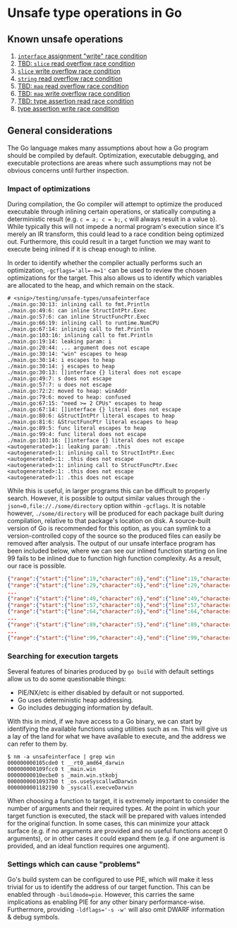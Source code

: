 # Unsafe type operations in Go

## Known unsafe operations
1. [`interface` assignment "write" race condition](unsafeinterface_write/README.md)
2. [TBD: `slice` read overflow race condition](#)
3. [`slice` write overflow race condition](unsafeslice_write/README.md)
4. [`string` read overflow race condition](unsafestring_read/README.md)
5. [TBD: `map` read overflow race condition](#)
6. [TBD: `map` write overflow race condition](#)
7. [TBD: type assertion read race condition](#)
8. [type assertion write race condition](unsafetypeassertion_write/README.md)

## General considerations
The Go language makes many assumptions about how a Go program should be compiled by default. Optimization, executable debugging, and executable protections are areas where such assumptions may not be obvious concerns until further inspection.

### Impact of optimizations
During compilation, the Go compiler will attempt to optimize the produced executable through inlining certain operations, or statically computing a deterministic result (e.g. `c = a; c = b;`, `c` will always result in a value `b`). While typically this will not impede a normal program's execution since it's merely an IR transform, this could lead to a race condition being optimized out. Furthermore, this could result in a target function we may want to execute being inlined if it is cheap enough to inline.

In order to identify whether the compiler actually performs such an optimization, `-gcflags='all=-m=1'` can be used to review the chosen optimizations for the target. This also allows us to identify which variables are allocated to the heap, and which remain on the stack.

```
# <snip>/testing/unsafe-types/unsafeinterface
./main.go:30:13: inlining call to fmt.Println
./main.go:49:6: can inline StructIntPtr.Exec
./main.go:57:6: can inline StructFuncPtr.Exec
./main.go:66:19: inlining call to runtime.NumCPU
./main.go:67:14: inlining call to fmt.Println
./main.go:103:16: inlining call to fmt.Println
./main.go:19:14: leaking param: i
./main.go:20:44: ... argument does not escape
./main.go:30:14: "win" escapes to heap
./main.go:30:14: i escapes to heap
./main.go:30:14: j escapes to heap
./main.go:30:13: []interface {} literal does not escape
./main.go:49:7: s does not escape
./main.go:57:7: u does not escape
./main.go:72:2: moved to heap: winAddr
./main.go:79:6: moved to heap: confused
./main.go:67:15: "need >= 2 CPUs" escapes to heap
./main.go:67:14: []interface {} literal does not escape
./main.go:80:6: &StructIntPtr literal escapes to heap
./main.go:81:6: &StructFuncPtr literal escapes to heap
./main.go:89:5: func literal escapes to heap
./main.go:99:4: func literal does not escape
./main.go:103:16: []interface {} literal does not escape
<autogenerated>:1: leaking param: .this
<autogenerated>:1: inlining call to StructIntPtr.Exec
<autogenerated>:1: .this does not escape
<autogenerated>:1: inlining call to StructFuncPtr.Exec
<autogenerated>:1: .this does not escape
<autogenerated>:1: .this does not escape
```

While this is useful, in larger programs this can be difficult to properly search. However, it is possible to output similar values through the `-json=0,file://./some/directory` option within `-gcflags`. It is notable however, `./some/directory` will be produced for each package built during compilation, relative to that package's location on disk. A source-built version of Go is recommended for this option, as you can symlink to a version-controlled copy of the source so the produced files can easily be removed after analysis. The output of our unsafe interface program has been included below, where we can see our inlined function starting on line 99 fails to be inlined due to function high function complexity. As a result, our race is possible.

```json
{"range":{"start":{"line":19,"character":6},"end":{"line":19,"character":6}},"severity":3,"code":"cannotInlineFunction","source":"go compiler","message":"function too complex: cost 139 exceeds budget 80"}
{"range":{"start":{"line":29,"character":6},"end":{"line":29,"character":6}},"severity":3,"code":"cannotInlineFunction","source":"go compiler","message":"function too complex: cost 140 exceeds budget 80"}
...
{"range":{"start":{"line":49,"character":6},"end":{"line":49,"character":6}},"severity":3,"code":"canInlineFunction","source":"go compiler","message":"cost: 0"}
{"range":{"start":{"line":57,"character":6},"end":{"line":57,"character":6}},"severity":3,"code":"canInlineFunction","source":"go compiler","message":"cost: 65"}
{"range":{"start":{"line":64,"character":6},"end":{"line":64,"character":6}},"severity":3,"code":"cannotInlineFunction","source":"go compiler","message":"unhandled op GO"}
...
{"range":{"start":{"line":89,"character":5},"end":{"line":89,"character":5}},"severity":3,"code":"cannotInlineFunction","source":"go compiler","message":"unhandled op FOR"}
...
{"range":{"start":{"line":99,"character":4},"end":{"line":99,"character":4}},"severity":3,"code":"cannotInlineFunction","source":"go compiler","message":"function too complex: cost 81 exceeds budget 80"}
```

### Searching for execution targets
Several features of binaries produced by `go build` with default settings allow us to do some questionable things:

* PIE/NX/etc is either disabled by default or not supported.
* Go uses deterministic heap addressing.
* Go includes debugging information by default.

With this in mind, if we have access to a Go binary, we can start by identifying the available functions using utilities such as `nm`. This will give us a lay of the land for what we have available to execute, and the address we can refer to them by.

```
$ nm -a unsafeinterface | grep win
000000000105cde0 t __rt0_amd64_darwin
000000000109fcc0 t _main.win
00000000010ecbe0 s _main.win.stkobj
00000000010937b0 t _os.useSyscallwdDarwin
0000000001182190 b _syscall.execveDarwin
```

When choosing a function to target, it is extremely important to consider the number of arguments and their required types. At the point in which your target function is executed, the stack will be prepared with values intended for the original function. In some cases, this can minimize your attack surface (e.g. if no arguments are provided and no useful functions accept 0 arguments), or in other cases it could expand them (e.g. if one argument is provided, and an ideal function requires one argument).

### Settings which can cause "problems"
Go's build system can be configured to use PIE, which will make it less trivial for us to identify the address of our target function. This can be enabled through `-buildmode=pie`. However, this carries the same implications as enabling PIE for any other binary performance-wise. Furthermore, providing `-ldflags='-s -w'` will also omit DWARF information & debug symbols.